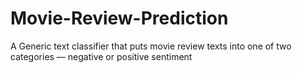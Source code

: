 # Movie-Review-Prediction
A Generic text classifier that puts movie review texts into one of two categories — negative or positive sentiment
